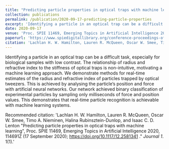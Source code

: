 ```yaml
---
title: "Predicting particle properties in optical traps with machine learning"
collection: publications
permalink: /publication/2020-09-17-predicting-particle-properties
excerpt: 'Identifying a particle in an optical trap can be a difficult task, especially for biological samples with low contrast. The relationship of radius and refractive index to the stiffness of optical traps is non-intuitive, motivating a machine learning approach. We demonstrate methods for real-time estimates of the radius and refractive index of particles trapped by optical tweezers. This is achieved by analysing the particle’s position and force with artificial neural networks. Our network achieved binary classification of experimental particles by sampling only milliseconds of force and position values. This demonstrates that real-time particle recognition is achievable with machine learning systems.'
date: 2020-09-17
venue: 'Proc. SPIE 11469, Emerging Topics in Artificial Intelligence 2020'
paperurl: 'https://www.spiedigitallibrary.org/conference-proceedings-of-spie/11469/114691Z/Predicting-particle-properties-in-optical-traps-with-machine-learning/10.1117/12.2581341.short?SSO=1'
citation: 'Lachlan H. W. Hamilton, Lauren R. McQueen, Oscar W. Smee, Timo A. Nieminen, Halina Rubinsztein-Dunlop, and Isaac C. D. Lenton "Predicting particle properties in optical traps with machine learning", Proc. SPIE 11469, Emerging Topics in Artificial Intelligence 2020, 114691Z (17 September 2020); https://doi.org/10.1117/12.2581341 .&quot; <i>Journal 1</i>. 1(1).'
---
```

Identifying a particle in an optical trap can be a difficult task, especially for biological samples with low contrast. The relationship of radius and refractive index to the stiffness of optical traps is non-intuitive, motivating a machine learning approach. We demonstrate methods for real-time estimates of the radius and refractive index of particles trapped by optical tweezers. This is achieved by analysing the particle’s position and force with artificial neural networks. Our network achieved binary classification of experimental particles by sampling only milliseconds of force and position values. This demonstrates that real-time particle recognition is achievable with machine learning systems.



Recommended citation: 'Lachlan H. W. Hamilton, Lauren R. McQueen, Oscar W. Smee, Timo A. Nieminen, Halina Rubinsztein-Dunlop, and Isaac C. D. Lenton "Predicting particle properties in optical traps with machine learning", Proc. SPIE 11469, Emerging Topics in Artificial Intelligence 2020, 114691Z (17 September 2020); https://doi.org/10.1117/12.2581341 .&quot; <i>Journal 1</i>. 1(1).'